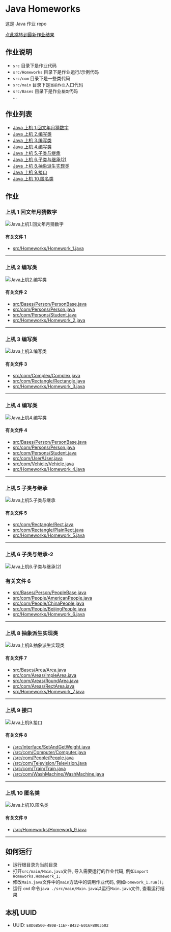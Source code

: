 # Java Homeworks

这是 Java 作业 repo

[点此跳转到最新作业结果](#上机-10-匿名类)

## 作业说明

- `src` 目录下是作业代码
- `src/Homeworks` 目录下是作业运行/示例代码
- `src/com` 目录下是一些类代码
- `src/main` 目录下是`当前作业`入口代码
- `src/Bases` 目录下是作业`基类`代码  
  ...

## 作业列表

- [Java 上机 1.回文年月猜数字](/src/Homeworks/Homework_1.java)
- [Java 上机 2.编写类](/src/Homeworks/Homework_2.java)
- [Java 上机 3.编写类](/src/Homeworks/Homework_3.java)
- [Java 上机 4.编写类](/src/Homeworks/Homework_4.java)
- [Java 上机 5.子类与继承](/src/Homeworks/Homework_5.java)
- [Java 上机 6.子类与继承(2)](/src/Homeworks/Homework_6.java)
- [Java 上机 8.抽象派生实现类](/src/Homeworks/Homework_7.java)
- [Java 上机 9.接口](/src/Homeworks/Homework_8.java)
- [Java 上机 10.匿名类](/src/Homeworks/Homework_9.java)

## 作业

### 上机 1 回文年月猜数字

![Java上机1.回文年月猜数字](/resources/Homework_1_Result.png)

#### 有关文件 1

- [src/Homeworks/Homework_1.java](/src/Homeworks/Homework_1.java)

---

### 上机 2 编写类

![Java上机2.编写类](/resources/Homework_2_Result.png)

#### 有关文件 2

- [src/Bases/Person/PersonBase.java](/src/Bases/Person/PersonBase.java)
- [src/com/Persons/Person.java](/src/com/Persons/Person.java)
- [src/com/Persons/Student.java](/src/com/Persons/Student.java)
- [src/Homeworks/Homework_2.java](/src/Homeworks/Homework_2.java)

---

### 上机 3 编写类

![Java上机3.编写类](/resources/Homework_3_Result.png)

#### 有关文件 3

- [src/com/Complex/Complex.java](/src/com/Complex/Complex.java)
- [src/com/Rectangle/Rectangle.java](/src/com/Rectangle/Rectangle.java)
- [src/Homeworks/Homework_3.java](/src/Homeworks/Homework_3.java)

---

### 上机 4 编写类

![Java上机4.编写类](/resources/Homework_4_Result.png)

#### 有关文件 4

- [src/Bases/Person/PersonBase.java](/src/Bases/Person/PersonBase.java)
- [src/com/Persons/Person.java](/src/com/Persons/Person.java)
- [src/com/Persons/Student.java](/src/com/Persons/Student.java)
- [src/com/User/User.java](/src/com/User/User.java)
- [src/com/Vehicle/Vehicle.java](/src/com/Vehicle/Vehicle.java)
- [src/Homeworks/Homework_4.java](/src/Homeworks/Homework_4.java)

---

### 上机 5 子类与继承

![Java上机5.子类与继承](/resources/Homework_5_Result.png)

#### 有关文件 5

- [src/com/Rectangle/Rect.java](/src/com/Rectangle/Rect.java)
- [src/com/Rectangle/PlainRect.java](/src/com/Rectangle/PlainRect.java)
- [src/Homeworks/Homework_5.java](/src/Homeworks/Homework_5.java)

---

### 上机 6 子类与继承-2

![Java上机6.子类与继承(2)](/resources/Homework_6_Result.png)

### 有关文件 6

- [src/Bases/Person/PeopleBase.java](/src/Bases/Person/PeopleBase.java)
- [src/com/People/AmericanPeople.java](/src/com/People/AmericanPeople.java)
- [src/com/People/ChinaPeople.java](/src/com/People/ChinaPeople.java)
- [src/com/People/BeijingPeople.java](/src/com/People/BeijingPeople.java)
- [src/Homeworks/Homework_6.java](/src/Homeworks/Homework_6.java)

---

### 上机 8 抽象派生实现类

![Java上机8.抽象派生实现类](/resources/Homework_7_Result.png)

#### 有关文件 7

- [src/Bases/Area/Area.java](/src/Bases/Area/Area.java)
- [src/com/Areas/ImpleArea.java](/src/com/Areas/ImpleArea.java)
- [src/com/Areas/RoundArea.java](/src/com/Areas/RoundArea.java)
- [src/com/Areas/RectArea.java](/src/com/Areas/RectArea.java)
- [src/Homeworks/Homework_7.java](/src/Homeworks/Homework_7.java)

---

### 上机 9 接口

![Java上机9.接口](/resources/Homework_8_Result.png)

#### 有关文件 8

- [/src/Interface/SetAndGetWeight.java](/src/Interface/SetAndGetWeight.java)
- [/src/com/Computer/Computer.java](/src/com/Computer/Computer.java)
- [/src/com/People/People.java](/src/com/People/People.java)
- [/src/com/Television/Television.java](/src/com/Television/Television.java)
- [/src/com/Train/Train.java](/src/com/Train/Train.java)
- [/src/com/WashMachine/WashMachine.java](/src/com/WashMachine/WashMachine.java)

---

### 上机 10 匿名类

![Java上机10.匿名类](/resources/Homework_9_Result.png)

#### 有关文件 9

- [/src/Homeworks/Homework_9.java](/src/Homeworks/Homework_9.java)

---

## 如何运行

- 运行根目录为当前目录
- 打开`src/main/Main.java`文件, 导入需要运行的作业代码, 例如`import Homeworks.Homework_1;`
- 修改`Main.java`文件中的`main`方法中的调用作业代码, 例如`Homework_1.run();`
- 运行 `cmd` 命令`java ./src/main/Main.java`以运行`Main.java`文件, 查看运行结果

## 本机 UUID

- UUID: `E8D6B500-480B-11EF-B422-E016FB003502`
